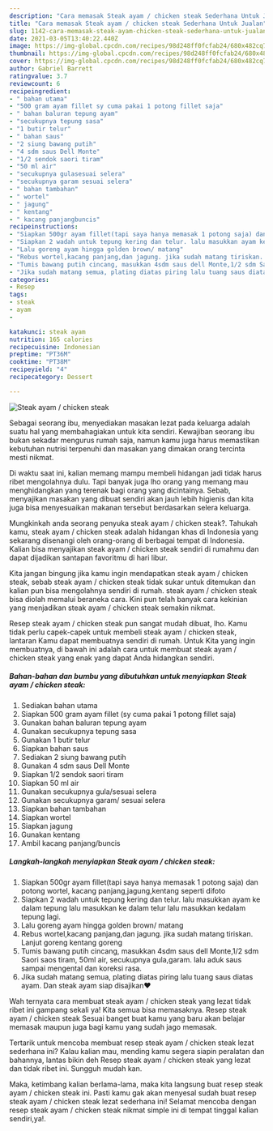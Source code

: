```yaml
---
description: "Cara memasak Steak ayam / chicken steak Sederhana Untuk Jualan"
title: "Cara memasak Steak ayam / chicken steak Sederhana Untuk Jualan"
slug: 1142-cara-memasak-steak-ayam-chicken-steak-sederhana-untuk-jualan
date: 2021-03-05T13:40:22.440Z
image: https://img-global.cpcdn.com/recipes/98d248ff0fcfab24/680x482cq70/steak-ayam-chicken-steak-foto-resep-utama.jpg
thumbnail: https://img-global.cpcdn.com/recipes/98d248ff0fcfab24/680x482cq70/steak-ayam-chicken-steak-foto-resep-utama.jpg
cover: https://img-global.cpcdn.com/recipes/98d248ff0fcfab24/680x482cq70/steak-ayam-chicken-steak-foto-resep-utama.jpg
author: Gabriel Barrett
ratingvalue: 3.7
reviewcount: 6
recipeingredient:
- " bahan utama"
- "500 gram ayam fillet sy cuma pakai 1 potong fillet saja"
- " bahan baluran tepung ayam"
- "secukupnya tepung sasa"
- "1 butir telur"
- " bahan saus"
- "2 siung bawang putih"
- "4 sdm saus Dell Monte"
- "1/2 sendok saori tiram"
- "50 ml air"
- "secukupnya gulasesuai selera"
- "secukupnya garam sesuai selera"
- " bahan tambahan"
- " wortel"
- " jagung"
- " kentang"
- " kacang panjangbuncis"
recipeinstructions:
- "Siapkan 500gr ayam fillet(tapi saya hanya memasak 1 potong saja) dan potong wortel, kacang panjang,jagung,kentang seperti difoto"
- "Siapkan 2 wadah untuk tepung kering dan telur. lalu masukkan ayam ke dalam tepung lalu masukkan ke dalam telur lalu masukkan kedalam tepung lagi."
- "Lalu goreng ayam hingga golden brown/ matang"
- "Rebus wortel,kacang panjang,dan jagung. jika sudah matang tiriskan. Lanjut goreng kentang goreng"
- "Tumis bawang putih cincang, masukkan 4sdm saus dell Monte,1/2 sdm Saori saos tiram, 50ml air, secukupnya gula,garam. lalu aduk saus sampai mengental dan koreksi rasa."
- "Jika sudah matang semua, plating diatas piring lalu tuang saus diatas ayam. Dan steak ayam siap disajikan❤️"
categories:
- Resep
tags:
- steak
- ayam
- 

katakunci: steak ayam  
nutrition: 165 calories
recipecuisine: Indonesian
preptime: "PT36M"
cooktime: "PT38M"
recipeyield: "4"
recipecategory: Dessert

---
```



![Steak ayam / chicken steak](https://img-global.cpcdn.com/recipes/98d248ff0fcfab24/680x482cq70/steak-ayam-chicken-steak-foto-resep-utama.jpg)

Sebagai seorang ibu, menyediakan masakan lezat pada keluarga adalah suatu hal yang membahagiakan untuk kita sendiri. Kewajiban seorang ibu bukan sekadar mengurus rumah saja, namun kamu juga harus memastikan kebutuhan nutrisi terpenuhi dan masakan yang dimakan orang tercinta mesti nikmat.

Di waktu  saat ini, kalian memang mampu membeli hidangan jadi tidak harus ribet mengolahnya dulu. Tapi banyak juga lho orang yang memang mau menghidangkan yang terenak bagi orang yang dicintainya. Sebab, menyajikan masakan yang dibuat sendiri akan jauh lebih higienis dan kita juga bisa menyesuaikan makanan tersebut berdasarkan selera keluarga. 



Mungkinkah anda seorang penyuka steak ayam / chicken steak?. Tahukah kamu, steak ayam / chicken steak adalah hidangan khas di Indonesia yang sekarang disenangi oleh orang-orang di berbagai tempat di Indonesia. Kalian bisa menyajikan steak ayam / chicken steak sendiri di rumahmu dan dapat dijadikan santapan favoritmu di hari libur.

Kita jangan bingung jika kamu ingin mendapatkan steak ayam / chicken steak, sebab steak ayam / chicken steak tidak sukar untuk ditemukan dan kalian pun bisa mengolahnya sendiri di rumah. steak ayam / chicken steak bisa diolah memalui beraneka cara. Kini pun telah banyak cara kekinian yang menjadikan steak ayam / chicken steak semakin nikmat.

Resep steak ayam / chicken steak pun sangat mudah dibuat, lho. Kamu tidak perlu capek-capek untuk membeli steak ayam / chicken steak, lantaran Kamu dapat membuatnya sendiri di rumah. Untuk Kita yang ingin membuatnya, di bawah ini adalah cara untuk membuat steak ayam / chicken steak yang enak yang dapat Anda hidangkan sendiri.

<!--inarticleads1-->

##### Bahan-bahan dan bumbu yang dibutuhkan untuk menyiapkan Steak ayam / chicken steak:

1. Sediakan  bahan utama
1. Siapkan 500 gram ayam fillet (sy cuma pakai 1 potong fillet saja)
1. Gunakan  bahan baluran tepung ayam
1. Gunakan secukupnya tepung sasa
1. Gunakan 1 butir telur
1. Siapkan  bahan saus
1. Sediakan 2 siung bawang putih
1. Gunakan 4 sdm saus Dell Monte
1. Siapkan 1/2 sendok saori tiram
1. Siapkan 50 ml air
1. Gunakan secukupnya gula/sesuai selera
1. Gunakan secukupnya garam/ sesuai selera
1. Siapkan  bahan tambahan
1. Siapkan  wortel
1. Siapkan  jagung
1. Gunakan  kentang
1. Ambil  kacang panjang/buncis




<!--inarticleads2-->

##### Langkah-langkah menyiapkan Steak ayam / chicken steak:

1. Siapkan 500gr ayam fillet(tapi saya hanya memasak 1 potong saja) dan potong wortel, kacang panjang,jagung,kentang seperti difoto
1. Siapkan 2 wadah untuk tepung kering dan telur. lalu masukkan ayam ke dalam tepung lalu masukkan ke dalam telur lalu masukkan kedalam tepung lagi.
1. Lalu goreng ayam hingga golden brown/ matang
1. Rebus wortel,kacang panjang,dan jagung. jika sudah matang tiriskan. Lanjut goreng kentang goreng
1. Tumis bawang putih cincang, masukkan 4sdm saus dell Monte,1/2 sdm Saori saos tiram, 50ml air, secukupnya gula,garam. lalu aduk saus sampai mengental dan koreksi rasa.
1. Jika sudah matang semua, plating diatas piring lalu tuang saus diatas ayam. Dan steak ayam siap disajikan❤️




Wah ternyata cara membuat steak ayam / chicken steak yang lezat tidak ribet ini gampang sekali ya! Kita semua bisa memasaknya. Resep steak ayam / chicken steak Sesuai banget buat kamu yang baru akan belajar memasak maupun juga bagi kamu yang sudah jago memasak.

Tertarik untuk mencoba membuat resep steak ayam / chicken steak lezat sederhana ini? Kalau kalian mau, mending kamu segera siapin peralatan dan bahannya, lantas bikin deh Resep steak ayam / chicken steak yang lezat dan tidak ribet ini. Sungguh mudah kan. 

Maka, ketimbang kalian berlama-lama, maka kita langsung buat resep steak ayam / chicken steak ini. Pasti kamu gak akan menyesal sudah buat resep steak ayam / chicken steak lezat sederhana ini! Selamat mencoba dengan resep steak ayam / chicken steak nikmat simple ini di tempat tinggal kalian sendiri,ya!.

